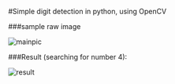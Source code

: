 #Simple digit detection in python, using OpenCV

###sample raw image

![mainpic](https://cloud.githubusercontent.com/assets/5694520/12454127/6957e304-bfab-11e5-8421-1d9662c6eedf.png)


###Result (searching for number 4):

![result](https://cloud.githubusercontent.com/assets/5694520/12454152/8613af64-bfab-11e5-92ae-309a3284dd9d.png)

